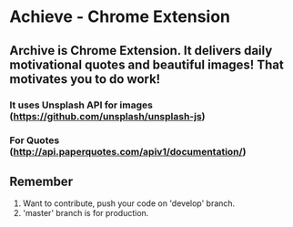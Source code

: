 # Achieve - Chrome Extension
## Archive is Chrome Extension. It delivers daily motivational quotes and beautiful images! That motivates you to do work!
### It uses Unsplash API for images (https://github.com/unsplash/unsplash-js)
### For Quotes (http://api.paperquotes.com/apiv1/documentation/)

## Remember
1. Want to contribute, push your code on 'develop' branch.
2. 'master' branch is for production.
